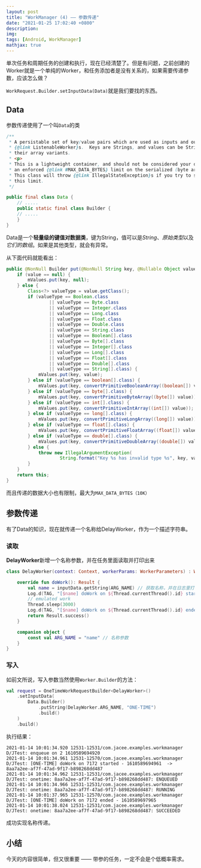 ```yaml
---
layout: post
title: "WorkManager (4) —— 参数传递"
date: "2021-01-25 17:02:40 +0800"
description: 
img: 
tags: [Android, WorkManager]
mathjax: true
---
```


单次任务和周期任务的创建和执行，现在已经清楚了。但是有问题，之前创建的Worker就是一个单纯的Worker，和任务添加者是没有关系的，如果需要传递参数，应该怎么做？

`WorkRequest.Builder.setInputData(Data)`就是我们要找的东西。

## Data

参数传递使用了一个叫`Data`的类

```java
/**
 * A persistable set of key/value pairs which are used as inputs and outputs for
 * {@link ListenableWorker}s.  Keys are Strings, and values can be Strings, primitive types, or
 * their array variants.
 * <p>
 * This is a lightweight container, and should not be considered your data store.  As such, there is
 * an enforced {@link #MAX_DATA_BYTES} limit on the serialized (byte array) size of the payloads.
 * This class will throw {@link IllegalStateException}s if you try to serialize or deserialize past
 * this limit.
 */

public final class Data {
    // .....
    public static final class Builder {
    // .....
    }
}
```

Data是一个**轻量级的键值对数据类**，键为String，值可以是*String*、*原始类型*以及*它们的数组*。如果是其他类型，就会有异常。

从下面代码就能看出：

```java
public @NonNull Builder put(@NonNull String key, @Nullable Object value) {
    if (value == null) {
        mValues.put(key, null);
    } else {
        Class<?> valueType = value.getClass();
        if (valueType == Boolean.class
                || valueType == Byte.class
                || valueType == Integer.class
                || valueType == Long.class
                || valueType == Float.class
                || valueType == Double.class
                || valueType == String.class
                || valueType == Boolean[].class
                || valueType == Byte[].class
                || valueType == Integer[].class
                || valueType == Long[].class
                || valueType == Float[].class
                || valueType == Double[].class
                || valueType == String[].class) {
            mValues.put(key, value);
        } else if (valueType == boolean[].class) {
            mValues.put(key, convertPrimitiveBooleanArray((boolean[]) value));
        } else if (valueType == byte[].class) {
            mValues.put(key, convertPrimitiveByteArray((byte[]) value));
        } else if (valueType == int[].class) {
            mValues.put(key, convertPrimitiveIntArray((int[]) value));
        } else if (valueType == long[].class) {
            mValues.put(key, convertPrimitiveLongArray((long[]) value));
        } else if (valueType == float[].class) {
            mValues.put(key, convertPrimitiveFloatArray((float[]) value));
        } else if (valueType == double[].class) {
            mValues.put(key, convertPrimitiveDoubleArray((double[]) value));
        } else {
            throw new IllegalArgumentException(
                    String.format("Key %s has invalid type %s", key, valueType));
        }
    }
    return this;
}
```

而且传递的数据大小也有限制，最大为`MAX_DATA_BYTES（10K）`


## 参数传递

有了Data的知识，现在就传递一个名称给DelayWorker，作为一个描述字符串。

### 读取

**DelayWorker**新增一个名称参数，并在任务里面读取并打印出来

```kotlin
class DelayWorker(context: Context, workerParams: WorkerParameters) : Worker(context, workerParams) {

    override fun doWork(): Result {
        val name = inputData.getString(ARG_NAME) // 获取名称，并在日志里打印出来
        Log.d(TAG, "[$name] doWork on ${Thread.currentThread().id} started - ${System.currentTimeMillis()}  -> $id")
        // emulated work
        Thread.sleep(3000)
        Log.d(TAG, "[$name] doWork on ${Thread.currentThread().id} ended - ${System.currentTimeMillis()}")
        return Result.success()
    }

    companion object {
        const val ARG_NAME = "name" // 名称参数
    }
}
```

### 写入

如前文所说，写入参数当然使用`Worker.Builder`的方法：

```kotlin
val request = OneTimeWorkRequestBuilder<DelayWorker>()
    .setInputData(
        Data.Builder()
            .putString(DelayWorker.ARG_NAME, "ONE-TIME")
            .build()
    )
    .build()
```

执行结果：

    2021-01-14 10:01:34.920 12531-12531/com.jacee.examples.workmanager D/JTest: enqueue on 2 1610589694920
    2021-01-14 10:01:34.961 12531-12570/com.jacee.examples.workmanager D/JTest: [ONE-TIME] doWork on 7172 started - 1610589694961  -> 8aa7a2ee-af7f-47ad-9f17-b898268dd487
    2021-01-14 10:01:34.962 12531-12531/com.jacee.examples.workmanager D/JTest: onetime: 8aa7a2ee-af7f-47ad-9f17-b898268dd487: ENQUEUED
    2021-01-14 10:01:34.966 12531-12531/com.jacee.examples.workmanager D/JTest: onetime: 8aa7a2ee-af7f-47ad-9f17-b898268dd487: RUNNING
    2021-01-14 10:01:37.965 12531-12570/com.jacee.examples.workmanager D/JTest: [ONE-TIME] doWork on 7172 ended - 1610589697965
    2021-01-14 10:01:38.024 12531-12531/com.jacee.examples.workmanager D/JTest: onetime: 8aa7a2ee-af7f-47ad-9f17-b898268dd487: SUCCEEDED

成功实现名称传递。


## 小结

今天的内容很简单，但又很重要 —— 带参的任务，一定不会是个低概率需求。




